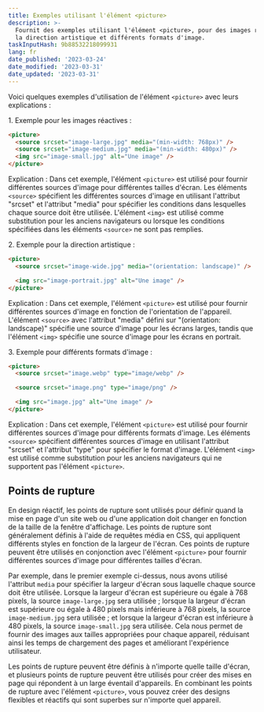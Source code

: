 ```yaml
---
title: Exemples utilisant l'élément <picture>
description: >-
  Fournit des exemples utilisant l'élément <picture>, pour des images réactives,
  la direction artistique et différents formats d'image.
taskInputHash: 9b88532218099931
lang: fr
date_published: '2023-03-24'
date_modified: '2023-03-31'
date_updated: '2023-03-31'
---
```

Voici quelques exemples d'utilisation de l'élément `<picture>` avec leurs explications :

1\. Exemple pour les images réactives :

```html
<picture>
  <source srcset="image-large.jpg" media="(min-width: 768px)" />
  <source srcset="image-medium.jpg" media="(min-width: 480px)" />
  <img src="image-small.jpg" alt="Une image" />
</picture>
```

Explication : Dans cet exemple, l'élément `<picture>` est utilisé pour fournir différentes sources d'image pour différentes tailles d'écran. Les éléments `<source>` spécifient les différentes sources d'image en utilisant l'attribut "srcset" et l'attribut "media" pour spécifier les conditions dans lesquelles chaque source doit être utilisée. L'élément `<img>` est utilisé comme substitution pour les anciens navigateurs ou lorsque les conditions spécifiées dans les éléments `<source>` ne sont pas remplies.

2\. Exemple pour la direction artistique :

```html
<picture>
  <source srcset="image-wide.jpg" media="(orientation: landscape)" />

  <img src="image-portrait.jpg" alt="Une image" />
</picture>
```

Explication : Dans cet exemple, l'élément `<picture>` est utilisé pour fournir différentes sources d'image en fonction de l'orientation de l'appareil. L'élément `<source>` avec l'attribut "media" défini sur "(orientation: landscape)" spécifie une source d'image pour les écrans larges, tandis que l'élément `<img>` spécifie une source d'image pour les écrans en portrait.

3\. Exemple pour différents formats d'image :

```html
<picture>
  <source srcset="image.webp" type="image/webp" />

  <source srcset="image.png" type="image/png" />

  <img src="image.jpg" alt="Une image" />
</picture>
```

Explication : Dans cet exemple, l'élément `<picture>` est utilisé pour fournir différentes sources d'image pour différents formats d'image. Les éléments `<source>` spécifient différentes sources d'image en utilisant l'attribut "srcset" et l'attribut "type" pour spécifier le format d'image. L'élément `<img>` est utilisé comme substitution pour les anciens navigateurs qui ne supportent pas l'élément `<picture>`.

## Points de rupture

En design réactif, les points de rupture sont utilisés pour définir quand la mise en page d'un site web ou d'une application doit changer en fonction de la taille de la fenêtre d'affichage. Les points de rupture sont généralement définis à l'aide de requêtes média en CSS, qui appliquent différents styles en fonction de la largeur de l'écran. Ces points de rupture peuvent être utilisés en conjonction avec l'élément `<picture>` pour fournir différentes sources d'image pour différentes tailles d'écran.

Par exemple, dans le premier exemple ci-dessus, nous avons utilisé l'attribut `media` pour spécifier la largeur d'écran sous laquelle chaque source doit être utilisée. Lorsque la largeur d'écran est supérieure ou égale à 768 pixels, la source `image-large.jpg` sera utilisée ; lorsque la largeur d'écran est supérieure ou égale à 480 pixels mais inférieure à 768 pixels, la source `image-medium.jpg` sera utilisée ; et lorsque la largeur d'écran est inférieure à 480 pixels, la source `image-small.jpg` sera utilisée. Cela nous permet de fournir des images aux tailles appropriées pour chaque appareil, réduisant ainsi les temps de chargement des pages et améliorant l'expérience utilisateur.

Les points de rupture peuvent être définis à n'importe quelle taille d'écran, et plusieurs points de rupture peuvent être utilisés pour créer des mises en page qui répondent à un large éventail d'appareils. En combinant les points de rupture avec l'élément `<picture>`, vous pouvez créer des designs flexibles et réactifs qui sont superbes sur n'importe quel appareil.
